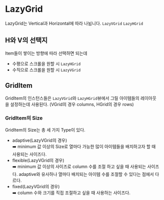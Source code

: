 # LazyGrid
LazyGrid는 Vertical과 Horizontal에 따라 나뉩니다.
<code>LazyVGrid</code> <code>LazyHGrid</code>

## H와 V의 선택지
Item들이 쌓이는 방향에 따라 선택하면 되는데 
- 수평으로 스크롤을 원할 시 <code>LazyHGrid</code>
- 수직으로 스크롤을 원할 시 <code>LazyVGrid</code>

## GridItem
GridItem의 인스턴스들은 <code>LazyVGrid</code>와 <code>LazyHGrid</code>뷰에서 그릴 아이템들의 레이아웃을 설정하는데 사용된다. (VGrid의 경우 columns, HGrid의 경우 rows)

### GridItem의 Size
GridItem의 Size는 총 세 가지 Type이 있다.
- adaptive(LazyVGrid의 경우)<br>
➡️ minimum 값 이상의 Size로 열마다 가능한 많이 아이템들을 배치하고자 할 때 사용되는 사이즈다.
- flexible(LazyVGrid의 경우)<br>
➡️ minimum 값 이상의 사이즈로 column 수를 조절 하고 싶을 때 사용되는 사이즈다. adaptive와 유사하나 열마다 배치되는 아이템 수를 조절할 수 있다는 점에서 다르다.
- fixed(LazyVGrid의 경우)<br> 
➡️ column 수와 크기를 직접 조절하고 싶을 때 사용하는 사이즈다.
